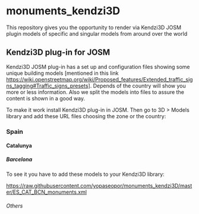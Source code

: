 # monuments_kendzi3D
This repository gives you the opportunity to render via Kendzi3D JOSM plugin models of specific and singular models from around over the world

## Kendzi3D plug-in for JOSM

Kendzi3D JOSM plug-in has a set up and configuration files showing some unique building models [mentioned in this link https://wiki.openstreetmap.org/wiki/Proposed_features/Extended_traffic_signs_tagging#Traffic_signs_presets].
Depends of the country will show you more or less information. Also we split the models into files to assure the content is shown in a good way.

To make it work install Kendzi3D plug-in in JOSM. Then go to 3D > Models library and add these URL files choosing the zone or the country:

### Spain
#### Catalunya
##### Barcelona

To see it you have to add these models to your Kendzi3D library:

https://raw.githubusercontent.com/yopaseopor/monuments_kendzi3D/master/ES_CAT_BCN_monuments.xml
###### Others

